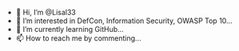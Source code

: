 - 👋 Hi, I’m @Lisal33
- 👀 I’m interested in DefCon, Information Security, OWASP Top 10...
- 🌱 I’m currently learning GitHub...
- 📫 How to reach me by commenting...

<!---
Lisal33/Lisal33 is a ✨ special ✨ repository because its `README.md` (this file) appears on your GitHub profile.
You can click the Preview link to take a look at your changes.
--->
